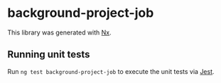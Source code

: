 # background-project-job

This library was generated with [Nx](https://nx.dev).

## Running unit tests

Run `ng test background-project-job` to execute the unit tests via [Jest](https://jestjs.io).
